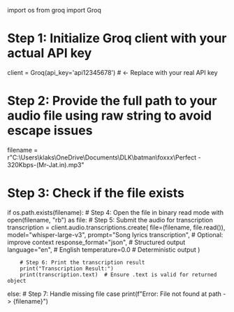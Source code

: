 import os
from groq import Groq

# Step 1: Initialize Groq client with your actual API key
client = Groq(api_key='api12345678')  # ← Replace with your real API key

# Step 2: Provide the full path to your audio file using raw string to avoid escape issues
filename = r"C:\Users\klaks\OneDrive\Documents\DLK\batman\foxxx\Perfect - 320Kbps-(Mr-Jat.in).mp3"

# Step 3: Check if the file exists
if os.path.exists(filename):
    # Step 4: Open the file in binary read mode
    with open(filename, "rb") as file:
        # Step 5: Submit the audio for transcription
        transcription = client.audio.transcriptions.create(
            file=(filename, file.read()),
            model="whisper-large-v3",
            prompt="Song lyrics transcription",  # Optional: improve context
            response_format="json",              # Structured output
            language="en",                       # English
            temperature=0.0                      # Deterministic output
        )

        # Step 6: Print the transcription result
        print("Transcription Result:")
        print(transcription.text)  # Ensure .text is valid for returned object

else:
    # Step 7: Handle missing file case
    print(f"Error: File not found at path -> {filename}")
